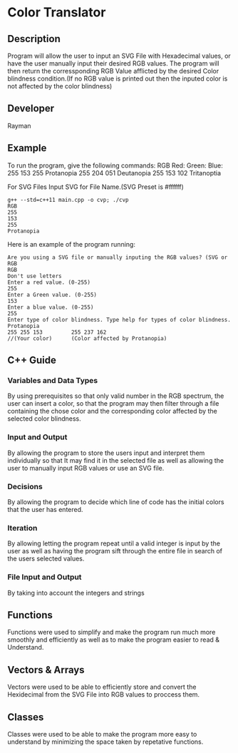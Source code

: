 # Color Translator

## Description

Program will allow the user to input an SVG File with Hexadecimal values, or have the user manually input their desired RGB values. The program will then return the corressponding RGB Value afflicted by the desired Color blindness condition.(If no RGB value is printed out then the inputed color is not affected by the color blindness)

## Developer

Rayman

## Example

To run the program, give the following commands:
RGB
Red: Green: Blue:
255  153    255   Protanopia
255  204    051   Deutanopia
255  153    102   Tritanoptia

For SVG Files
Input SVG for File Name.(SVG Preset is #ffffff)
```
g++ --std=c++11 main.cpp -o cvp; ./cvp
RGB
255
153
255
Protanopia
```

Here is an example of the program running:
```
Are you using a SVG file or manually inputing the RGB values? (SVG or RGB
RGB
Don't use letters
Enter a red value. (0-255)
255
Enter a Green value. (0-255)
153
Enter a blue value. (0-255)
255
Enter type of color blindness. Type help for types of color blindness.
Protanopia
255 255 153         255 237 162
//(Your color)      (Color affected by Protanopia)
```

## C++ Guide

### Variables and Data Types

By using prerequisites so that only valid number in the RGB spectrum, the user can insert a color, so that the program may then filter through a file containing the chose color and the corresponding color affected by the selected color blindness.

### Input and Output

By allowing the program to store the users input and interpret them individually so that It may find it in the selected file as well as allowing the user to manually input RGB values or use an SVG file.

### Decisions

By allowing the program to decide which line of code has the initial colors that the user has entered.

### Iteration

By allowing letting the program repeat until a valid integer is input by the user as well as having the program sift through the entire file in search of the users selected values.

### File Input and Output

By taking into account the integers and strings
## Functions

Functions were used to simplify and make the program run much more smoothly and efficiently as well as to make the program easier to read & Understand.
## Vectors & Arrays

Vectors were used to be able to efficiently store and convert the Hexidecimal from the SVG File into RGB values to proccess them.
## Classes

Classes were used to be able to make the program more easy to understand by minimizing the space taken by repetative functions.